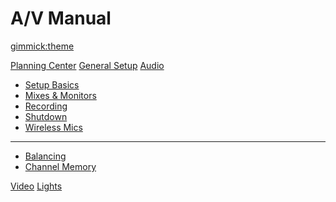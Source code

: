 <!--
  -- Name of your wiki
  -- Do NOT remove the leading `#` character.
  -->

# A/V Manual


<!--
  -- Default theme
  -- (Read: http://dynalon.github.io/mdwiki/#!customizing.md#Theme_chooser)
  -->

[gimmick:theme](flatly)


<!--
  -- Navigation
  -- (Read: http://dynalon.github.io/mdwiki/#!quickstart.md#Adding_a_navigation)
  -->

[Planning Center](pages/planning-center.md)
[General Setup](pages/general-setup.md)
[Audio]()

  - [Setup Basics](pages/audio.md#Setup_Basics)
  - [Mixes & Monitors](pages/audio.md#Mixes_&_Monitors)
  - [Recording](pages/audio.md#Recording)
  - [Shutdown](pages/audio.md#Shutdown)
  - [Wireless Mics](pages/audio.md#Wireless_Mics)
  - - - -
  - [Balancing](pages/audio.md#Balancing)
  - [Channel Memory](pages/audio.md#Channel_Memory)

[Video](pages/video.md)
[Lights](pages/lights.md)

<!-- A more complex navigation example: ----------------------------------------

[Menu Item 1]()

  * # SubMenu Heading 1
  * [SubMenu Item 1](pages/subitem1.md)
  * [SubMenu Item 2](pages/subitem2.md)
  - - - -
  * # SubMenu Heading 2
  * [SubMenu Item 3](pages/subitem3.md)
  - - - -
  * # SubMenu Heading 3
  * [SubMenu Item 3](pages/subitem3.md)

[Menu Item 2](pages/item2.md)

[Menu Item 3](pages/item3.md)

---------------------------------------------------------------------------- -->
